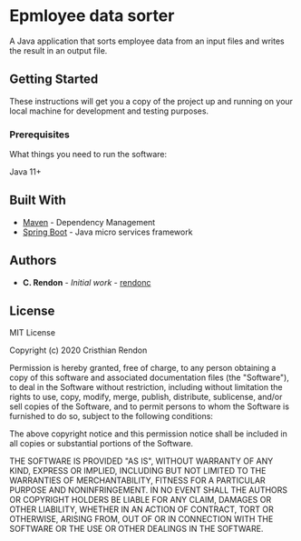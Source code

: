 # Epmloyee data sorter

A Java application that sorts employee data from an input files and writes the result in an output file.

## Getting Started

These instructions will get you a copy of the project up and running on your local machine for development and testing purposes.

### Prerequisites

What things you need to run the software:

Java 11+

## Built With

* [Maven](https://maven.apache.org/) - Dependency Management
* [Spring Boot](https://spring.io/) - Java micro services framework

## Authors

* **C. Rendon** - *Initial work* - [rendonc](https://github.com/rendonc)

## License
MIT License

Copyright (c) 2020 Cristhian Rendon

Permission is hereby granted, free of charge, to any person obtaining a copy
of this software and associated documentation files (the "Software"), to deal
in the Software without restriction, including without limitation the rights
to use, copy, modify, merge, publish, distribute, sublicense, and/or sell
copies of the Software, and to permit persons to whom the Software is
furnished to do so, subject to the following conditions:

The above copyright notice and this permission notice shall be included in all
copies or substantial portions of the Software.

THE SOFTWARE IS PROVIDED "AS IS", WITHOUT WARRANTY OF ANY KIND, EXPRESS OR
IMPLIED, INCLUDING BUT NOT LIMITED TO THE WARRANTIES OF MERCHANTABILITY,
FITNESS FOR A PARTICULAR PURPOSE AND NONINFRINGEMENT. IN NO EVENT SHALL THE
AUTHORS OR COPYRIGHT HOLDERS BE LIABLE FOR ANY CLAIM, DAMAGES OR OTHER
LIABILITY, WHETHER IN AN ACTION OF CONTRACT, TORT OR OTHERWISE, ARISING FROM,
OUT OF OR IN CONNECTION WITH THE SOFTWARE OR THE USE OR OTHER DEALINGS IN THE
SOFTWARE.
